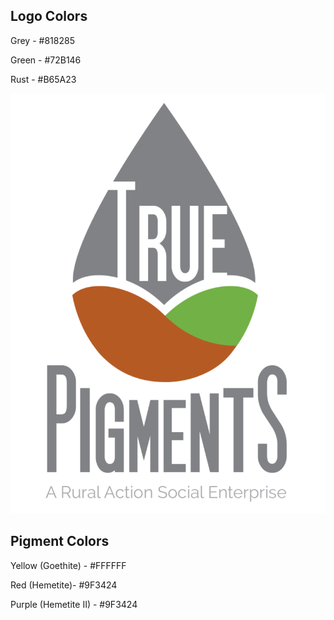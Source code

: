 
## Logo Colors 

Grey - #818285

Green - #72B146

Rust - #B65A23


 ![True Pigments Logo](/imgs/TRUEPIGMENTSGREYLOGO-01-768x1024.png)

## Pigment Colors

Yellow (Goethite) - #FFFFFF

Red (Hemetite)- #9F3424

Purple (Hemetite II) - #9F3424

